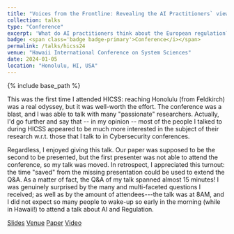 ```yaml
---
title: "Voices from the Frontline: Revealing the AI Practitioners` viewpoint on the European AI Act"
collection: talks
type: "Conference"
excerpt: 'What do AI practitioners think about the European regulation?'
badge: <span class='badge badge-primary'>Conference</i></span>
permalink: /talks/hicss24
venue: "Hawaii International Conference on System Sciences"
date: 2024-01-05
location: "Honolulu, HI, USA"
---
```

{% include base_path %}

This was the first time I attended HICSS: reaching Honolulu (from Feldkirch) was a real odyssey, but it was well-worth the effort. The conference was a blast, and I was able to talk with many "passionate" researchers. Actually, I'd go further and say that -- in my opinion -- most of the people I talked to during HICSS appeared to be much more interested in the subject of their research w.r.t. those that I talk to in Cybersecurity conferences.

Regardless, I enjoyed giving this talk. Our paper was supposed to be the second to be presented, but the first presenter was not able to attend the conference, so my talk was moved. In retrospect, I appreciated this turnout: the time "saved" from the missing presentation could be used to extend the Q&A. As a matter of fact, the Q&A of my talk spanned almost 15 minutes! I was genuinely surprised by the many and multi-faceted questions I received; as well as by the amount of attendees---the talk was at 8AM, and I did not expect so many people to wake-up so early in the morning (while in Hawaii!) to attend a talk about AI and Regulation. 



<a class="btn btn-outline-primary my-1 mr-1 btn-sm" href="{{ base_path }}/files/talks/hicss24.pdf" target="_blank" rel="noopener">Slides</a>
<a class="btn btn-outline-primary my-1 mr-1 btn-sm" href="https://hicss.hawaii.edu/program-hicss57/" target="_blank" rel="noopener">Venue</a>
<a class="btn btn-outline-primary my-1 mr-1 btn-sm" href="{{base_path}}/publications/hicss24" rel="noopener">Paper</a>
<a class="btn btn-outline-primary my-1 mr-1 btn-sm" href="https://youtu.be/JHRBUDXWFEY" rel="noopener">Video</a>